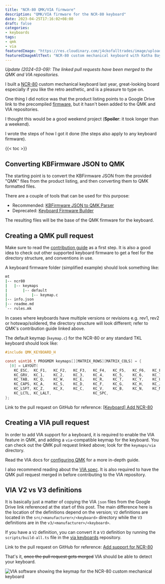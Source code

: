 ```yaml
--- 
title: "NCR-80 QMK/VIA firmware"
description: "QMK/VIA firmware for the NCR-80 keyboard"
date: 2023-04-25T17:16:02+08:00
draft: false
categories:
- keyboards
tags:
- qmk
- via
featuredImage: "https://res.cloudinary.com/j4ckofalltrades/image/upload/v1645196848/keebs/ncr80/ncr-80_vnf9hq.jpg"
featuredImageAltText: "NCR-80 custom mechanical keyboard with Katha Baybayin red, white, and blue keycaps"
---
```


_Update (2024-03-09): The linked pull requests have been merged to the QMK and VIA repositories._

I built a [NCR-80](https://jduabe.dev/posts/2022/ncr-80) custom mechanical keyboard last year, great-looking board especially if you like the retro aesthetic, and is a pleasure to type on.

One thing I did notice was that the product listing points to a Google Drive link to the precompiled [firmware](https://drive.google.com/drive/folders/1e3mjUg-N15SFVrExlBiI01-XOKpPm9ry?usp=sharing), but it hasn't been added to the QMK and VIA repositories.

I thought this would be a good weekend project (**Spoiler**: it took longer than a weekend).

I wrote the steps of how I got it done (the steps also apply to any keyboard firmware).

{{< toc >}}

## Converting KBFirmware JSON to QMK

The starting point is to convert the KBFirmware JSON from the provided "QMK" files from the product
listing, and then converting them to QMK formatted files.

There are a couple of tools that can be used for this purpose:

- Recommended: [KBFirmware JSON to QMK Parser](https://noroadsleft.github.io/kbf_qmk_converter)
- Deprecated: [Keyboard Firmware Builder](https://kbfirmware.com)

The resulting files will be the base of the QMK firmware for the keyboard.

## Creating a QMK pull request

Make sure to read the [contribution guide](https://docs.qmk.fm/#/contributing?id=keyboards) as a first step.
It is also a good idea to check out other supported keyboard firmware to get a feel for the directory
structure, and conventions in use.

A keyboard firmware folder (simplified example) should look something like:

```sh
mt
|-- ncr80
|   |-- keymaps
|       |-- default
|           |-- keymap.c
|-- info.json
|-- readme.md
`-- rules.mk
```

In cases where keyboards have multiple versions or revisions e.g. rev1, rev2 or hotswap/soldered, the
directory structure will look different; refer to QMK's contribution guide linked above.

The default keymap (`keymap.c`) for the NCR-80 or any standard TKL keyboard should look like:

```c
#include QMK_KEYBOARD_H

const uint16_t PROGMEM keymaps[][MATRIX_ROWS][MATRIX_COLS] = {
  [0] = LAYOUT(
    KC_ESC,  KC_F1,   KC_F2,   KC_F3,   KC_F4,   KC_F5,   KC_F6,   KC_F7,   KC_F8,   KC_F9,    KC_F10,     KC_F11,     KC_F12,
    KC_GRV,  KC_1,    KC_2,    KC_3,    KC_4,    KC_5,    KC_6,    KC_7,    KC_8,    KC_9,    KC_0,     KC_MINS,    KC_EQL,     KC_BSPC,                 KC_INS,  KC_HOME, KC_PGUP,
    KC_TAB,  KC_Q,    KC_W,    KC_E,    KC_R,    KC_T,    KC_Y,    KC_U,    KC_I,    KC_O,    KC_P,     KC_LBRC,    KC_RBRC,    KC_BSLS,                 KC_DEL,  KC_END,  KC_PGDN,
    KC_CAPS, KC_A,    KC_S,    KC_D,    KC_F,    KC_G,    KC_H,    KC_J,    KC_K,    KC_L,    KC_SCLN,  KC_QUOT,                KC_ENT,
    KC_LSFT, KC_Z,    KC_X,    KC_C,    KC_V,    KC_B,    KC_N,    KC_M,    KC_COMM, KC_DOT,  KC_SLSH,  KC_RSFT,                                                  KC_UP,
    KC_LCTL, KC_LALT,                   KC_SPC,                                      KC_RALT,           KC_RCTL,                                         KC_LEFT, KC_DOWN, KC_RGHT),
};
```

Link to the pull request on GitHub for reference: [\[Keyboard\] Add NCR-80](https://github.com/qmk/qmk_firmware/pull/19130)

## Creating a VIA pull request

In order to add VIA support for a keyboard, it is required to enable the VIA feature in QMK, and adding a 
`via`-compatible keymap for the keyboard. You can check out the QMK pull request linked above; look for
the `keymaps/via` directory.

Read the VIA docs for [configuring QMK](https://www.caniusevia.com/docs/configuring_qmk) for a more in-depth guide.

I also recommend reading about the [VIA spec](https://www.caniusevia.com/docs/specification). It is also required to have the QMK pull request merged in before contributing to the VIA repository.

## VIA V2 vs V3 definitions

It is basically just a matter of copying the VIA `json` files from the Google Drive link referenced
at the start of this post. The main difference here is the location of the definitions depend on the
version; `V2` definitions are located in the `src/<manufacturer>/<keyboard>` directory while the
`V3` definitions are in the `v3/<manufacturer>/<keyboard>`.

If you have a `V2` definition, you can convert it a `V3` definition by running the `scripts/build-all.ts`
file in the [via keyboards](https://github.com/the-via/keyboards) repository.

Link to the pull request on GitHub for reference: [Add support for NCR-80](https://github.com/the-via/keyboards/pull/1548)

That's it, ~~once the pull request gets merged~~ VIA should be able to detect your keyboard.

![VIA software showing the keymap for the NCR-80 custom mechanical keyboard](https://res.cloudinary.com/j4ckofalltrades/image/upload/v1676107180/keebs/ncr80/ncr-80-via_hlgb5c.png)
